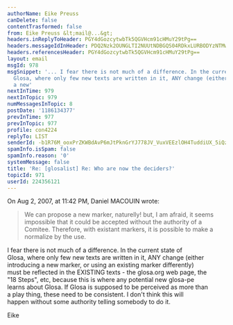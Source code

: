 ```yaml
---
authorName: Eike Preuss
canDelete: false
contentTrasformed: false
from: Eike Preuss &lt;mail@...&gt;
headers.inReplyToHeader: PGY4dGozcytwbTk5QGVHcm91cHMuY29tPg==
headers.messageIdInHeader: PDQ2Nzk2OUNGLTI2NUUtNDBGQS04RDkxLURBODYzNTMwQzBCOEBlaWtlcHJldXNzLmRlPg==
headers.referencesHeader: PGY4dGozcytwbTk5QGVHcm91cHMuY29tPg==
layout: email
msgId: 978
msgSnippet: '... I fear there is not much of a difference. In the current state of
  Glosa, where only few new texts are written in it, ANY change (either introducing
  a new'
nextInTime: 979
nextInTopic: 979
numMessagesInTopic: 8
postDate: '1186134377'
prevInTime: 977
prevInTopic: 977
profile: con4224
replyTo: LIST
senderId: -b1R76M_ooxPrZKWBdAvP6mJtPknGrYJ778JV_VuxVEEzlOH4TuddiUX_5iQzL1Lux-9Vd6KeFCM8yv9CCE-l2QKJUfGaJk
spamInfo.isSpam: false
spamInfo.reason: '0'
systemMessage: false
title: 'Re: [glosalist] Re: Who are now the deciders?'
topicId: 971
userId: 224356121
---
```



On Aug 2, 2007, at 11:42 PM, Daniel MACOUIN wrote:

> We can propose a new marker, naturelly! but, I am afraid, it seems
> impossible that it could be accepted without the authority of a
> Comitee. Therefore, with existant markers, it is possible to make a
> normalize by the use.

I fear there is not much of a difference. In the current state of  
Glosa, where only few new texts are written in it, ANY change (either  
introducing a new marker, or using an existing marker differently)  
must be reflected in the EXISTING texts - the glosa.org web page, the  
"18 Steps", etc, because this is where any potential new glosa-pe  
learns about Glosa. If Glosa is supposed to be perceived as more than  
a play thing, these need to be consistent. I don't think this will  
happen without some authority telling somebody to do it.

Eike

